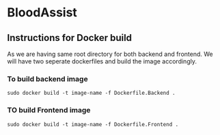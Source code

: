 # BloodAssist

## Instructions for Docker build

As we are having same root directory for both backend and frontend. We will have two seperate dockerfiles and build the image accordingly.

### To build backend image

``` 
sudo docker build -t image-name -f Dockerfile.Backend .
```

### TO build Frontend image

```
sudo docker build -t image-name -f Dockerfile.Frontend .
```
